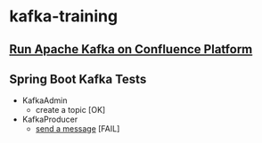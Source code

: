 # kafka-training

## [Run Apache Kafka on Confluence Platform](https://docs.confluent.io/current/quickstart/ce-docker-quickstart.html#ce-docker-quickstart)

## Spring Boot Kafka Tests

* KafkaAdmin
    * create a topic [OK]
* KafkaProducer
    * [send a message](https://htmlpreview.github.io/?https://github.com/adorogensky/kafka-training/blob/master/errors/kafka-producer-heap-space/classes/training.KafkaTrainingApplicationTests.html#sendMessage()) [FAIL] 
